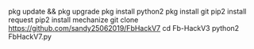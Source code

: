pkg update && pkg upgrade
pkg install python2
pkg install git
pip2 install request
pip2 install mechanize
git clone https://github.com/sandy25062019/FbHackV7
cd Fb-HackV3
python2 FbHackV7.py